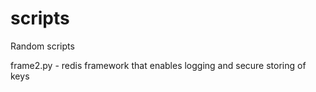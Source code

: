 scripts
=======

Random scripts

frame2.py - redis framework that enables logging and secure storing of keys